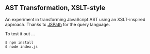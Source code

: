 ## AST Transformation, XSLT-style

An experiment in transforming JavaScript AST using an XSLT-inspired approach. Thanks to [JSPath](https://github.com/dfilatov/jspath) for the query language.

To test it out ...

```
$ npm install
$ node index.js
```
